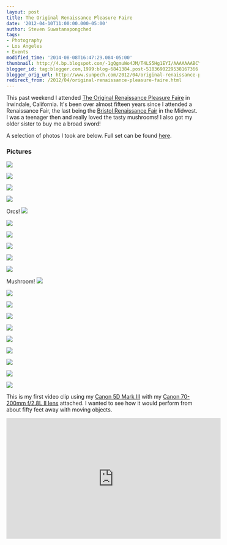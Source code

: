 ```yaml
---
layout: post
title: The Original Renaissance Pleasure Faire
date: '2012-04-10T11:00:00.000-05:00'
author: Steven Suwatanapongched
tags:
- Photography
- Los Angeles
- Events
modified_time: '2014-08-08T16:47:29.084-05:00'
thumbnail: http://4.bp.blogspot.com/-1gQgmuWo4JM/T4LS5Hg1EYI/AAAAAAABCYY/mfy1mqqBGs0/s600/2012-04-08+at+11-52-05.jpg
blogger_id: tag:blogger.com,1999:blog-6841384.post-5183690229538167366
blogger_orig_url: http://www.sunpech.com/2012/04/original-renaissance-pleasure-faire.html
redirect_from: /2012/04/original-renaissance-pleasure-faire.html
---
```


This past weekend I attended <a href="http://www.renfair.com/socal/index.asp">The Original Renaissance Pleasure Faire</a> in Irwindale, California. It's been over almost fifteen years since I attended a Renaissance Fair, the last being the <a href="http://www.renfair.com/bristol/">Bristol Renaissance Fair</a> in the Midwest. I was a teenager then and really loved the tasty mushrooms! I also got my older sister to buy me a broad sword!

A selection of photos I took are below. Full set can be found <a href="https://picasaweb.google.com/101693597219413173200/2012RenaissanceFaire">here</a>.

### Pictures

<a href="http://4.bp.blogspot.com/-1gQgmuWo4JM/T4LS5Hg1EYI/AAAAAAABCYY/mfy1mqqBGs0/s600/2012-04-08+at+11-52-05.jpg" ><img border="0"  src="http://4.bp.blogspot.com/-1gQgmuWo4JM/T4LS5Hg1EYI/AAAAAAABCYY/mfy1mqqBGs0/s400/2012-04-08+at+11-52-05.jpg"  /></a>

<a href="http://1.bp.blogspot.com/-j1LiSBQQJRA/T4LS_4ABihI/AAAAAAABCZA/LDk4h0N0inE/s600/2012-04-08+at+11-53-34.jpg" ><img border="0"  src="http://1.bp.blogspot.com/-j1LiSBQQJRA/T4LS_4ABihI/AAAAAAABCZA/LDk4h0N0inE/s400/2012-04-08+at+11-53-34.jpg"  /></a>

<a href="http://2.bp.blogspot.com/-BBa8vtb9iAQ/T4LTkBhFqUI/AAAAAAABCcg/KkMlJ7r_dbc/s600/2012-04-08+at+12-06-31.jpg" ><img border="0"  src="http://2.bp.blogspot.com/-BBa8vtb9iAQ/T4LTkBhFqUI/AAAAAAABCcg/KkMlJ7r_dbc/s400/2012-04-08+at+12-06-31.jpg"  /></a>

<a href="http://2.bp.blogspot.com/-K-QENV26FXg/T4LTpfsswlI/AAAAAAABCdI/mGnk4yX3jpc/s600/2012-04-08+at+12-07-20.jpg" ><img border="0"  src="http://2.bp.blogspot.com/-K-QENV26FXg/T4LTpfsswlI/AAAAAAABCdI/mGnk4yX3jpc/s400/2012-04-08+at+12-07-20.jpg"  /></a>

Orcs!
<a href="http://2.bp.blogspot.com/-Lo6JVKPiy58/T4LTxnxKXmI/AAAAAAABCd8/UQMVUeOvehI/s600/2012-04-08+at+12-15-00.jpg" ><img border="0"  src="http://2.bp.blogspot.com/-Lo6JVKPiy58/T4LTxnxKXmI/AAAAAAABCd8/UQMVUeOvehI/s400/2012-04-08+at+12-15-00.jpg"  /></a>

<a href="http://4.bp.blogspot.com/-a-rBH74VG98/T4LT5eHAYMI/AAAAAAABCe0/vaobooryHaY/s600/2012-04-08+at+12-29-36.jpg" ><img border="0"  src="http://4.bp.blogspot.com/-a-rBH74VG98/T4LT5eHAYMI/AAAAAAABCe0/vaobooryHaY/s400/2012-04-08+at+12-29-36.jpg"  /></a>

<a href="http://1.bp.blogspot.com/-zO12aLsE1uQ/T4LUJC2WZ6I/AAAAAAABCgY/Nvw_TKBfK8Y/s600/2012-04-08+at+12-38-49.jpg" ><img border="0"  src="http://1.bp.blogspot.com/-zO12aLsE1uQ/T4LUJC2WZ6I/AAAAAAABCgY/Nvw_TKBfK8Y/s400/2012-04-08+at+12-38-49.jpg"  /></a>

<a href="http://3.bp.blogspot.com/-JY1lOSLYw7k/T4LUW_toDvI/AAAAAAABCh4/LuqH9WKySW4/s600/2012-04-08+at+12-46-54.jpg" ><img border="0"  src="http://3.bp.blogspot.com/-JY1lOSLYw7k/T4LUW_toDvI/AAAAAAABCh4/LuqH9WKySW4/s400/2012-04-08+at+12-46-54.jpg"  /></a>

<a href="http://2.bp.blogspot.com/-gn1ceDiyFgY/T4LUY0-kpkI/AAAAAAABCiQ/1tR9Lltqplg/s600/2012-04-08+at+12-47-08.jpg" ><img border="0"  src="http://2.bp.blogspot.com/-gn1ceDiyFgY/T4LUY0-kpkI/AAAAAAABCiQ/1tR9Lltqplg/s400/2012-04-08+at+12-47-08.jpg"  /> </a>

<a href="http://1.bp.blogspot.com/-RHiCvwYFIyQ/T4LVONDiFgI/AAAAAAABCoI/wxfPSW5YgY0/s600/2012-04-08+at+13-31-15.jpg" ><img border="0"  src="http://1.bp.blogspot.com/-RHiCvwYFIyQ/T4LVONDiFgI/AAAAAAABCoI/wxfPSW5YgY0/s400/2012-04-08+at+13-31-15.jpg"  /></a>

Mushroom!
<a href="http://2.bp.blogspot.com/-0G0z2hjEeew/T4LVWodLrXI/AAAAAAABCpI/gA7kgKcJL6o/s600/2012-04-08+at+13-33-05.jpg" ><img border="0"  src="http://2.bp.blogspot.com/-0G0z2hjEeew/T4LVWodLrXI/AAAAAAABCpI/gA7kgKcJL6o/s400/2012-04-08+at+13-33-05.jpg"  /></a>

<a href="http://2.bp.blogspot.com/-eZTZmcJCktU/T4LVtLMWTDI/AAAAAAABCqo/-9uKg2OY-I4/s600/2012-04-08+at+13-45-44.jpg" ><img border="0"  src="http://2.bp.blogspot.com/-eZTZmcJCktU/T4LVtLMWTDI/AAAAAAABCqo/-9uKg2OY-I4/s400/2012-04-08+at+13-45-44.jpg"  /></a>

<a href="http://3.bp.blogspot.com/-c-4h8mnSaOU/T4LV8HpFG1I/AAAAAAABCrw/yrhBcSM9Zo8/s600/2012-04-08+at+13-47-27.jpg" ><img border="0"  src="http://3.bp.blogspot.com/-c-4h8mnSaOU/T4LV8HpFG1I/AAAAAAABCrw/yrhBcSM9Zo8/s400/2012-04-08+at+13-47-27.jpg"  /></a>

<a href="http://1.bp.blogspot.com/-I-5Wb65HXfo/T4LV-0Uk02I/AAAAAAABCsA/BOpW6SKEaYI/s600/2012-04-08+at+13-49-33.jpg" ><img border="0"  src="http://1.bp.blogspot.com/-I-5Wb65HXfo/T4LV-0Uk02I/AAAAAAABCsA/BOpW6SKEaYI/s400/2012-04-08+at+13-49-33.jpg"  /></a>

<a href="http://3.bp.blogspot.com/-tU5ix8XieS0/T4LXZWeDrgI/AAAAAAABCxU/boh8RmOkbww/s600/2012-04-08+at+14-09-43.jpg" ><img border="0"  src="http://3.bp.blogspot.com/-tU5ix8XieS0/T4LXZWeDrgI/AAAAAAABCxU/boh8RmOkbww/s400/2012-04-08+at+14-09-43.jpg"  /></a>

<a href="http://3.bp.blogspot.com/-G5sPMLL2tOw/T4LXmDsiUqI/AAAAAAABCyM/0UPYgP3SGpA/s600/2012-04-08+at+14-11-06.jpg" ><img border="0"  src="http://3.bp.blogspot.com/-G5sPMLL2tOw/T4LXmDsiUqI/AAAAAAABCyM/0UPYgP3SGpA/s400/2012-04-08+at+14-11-06.jpg"  /></a>

<a href="http://2.bp.blogspot.com/-rDCayWdYvfU/T4LXqXr6y7I/AAAAAAABCy0/4beu0YNuPIc/s600/2012-04-08+at+14-11-51.jpg" ><img border="0"  src="http://2.bp.blogspot.com/-rDCayWdYvfU/T4LXqXr6y7I/AAAAAAABCy0/4beu0YNuPIc/s400/2012-04-08+at+14-11-51.jpg"  /></a>

<a href="http://4.bp.blogspot.com/-6NtkBJRvx04/T4LYBvJCY_I/AAAAAAABC1M/uuWemDITkE0/s600/2012-04-08+at+14-19-18+%25281%2529.jpg" ><img border="0"  src="http://4.bp.blogspot.com/-6NtkBJRvx04/T4LYBvJCY_I/AAAAAAABC1M/uuWemDITkE0/s400/2012-04-08+at+14-19-18+%25281%2529.jpg"  /></a>

<a href="http://3.bp.blogspot.com/-MUCzttxFwtY/T4LYOUIgZMI/AAAAAAABC2k/HH9z_WPtfZU/s600/2012-04-08+at+14-19-54.jpg" ><img border="0"  src="http://3.bp.blogspot.com/-MUCzttxFwtY/T4LYOUIgZMI/AAAAAAABC2k/HH9z_WPtfZU/s400/2012-04-08+at+14-19-54.jpg"  /></a>

<a href="http://4.bp.blogspot.com/--30hrR4ZdTM/T4LYYD3Em-I/AAAAAAABC38/XRKkWQh4ykQ/s600/2012-04-08+at+14-35-17.jpg" ><img border="0"  src="http://4.bp.blogspot.com/--30hrR4ZdTM/T4LYYD3Em-I/AAAAAAABC38/XRKkWQh4ykQ/s400/2012-04-08+at+14-35-17.jpg"  /></a>

This is my first video clip using my <a href="http://www.amazon.com/gp/product/B007FGYZFI/ref=as_li_ss_tl?ie=UTF8&amp;tag=sunpech-20&amp;linkCode=as2&amp;camp=1789&amp;creative=390957&amp;creativeASIN=B007FGYZFI">Canon 5D Mark III</a> with my <a href="http://www.amazon.com/gp/product/B0033PRWSW/ref=as_li_ss_tl?ie=UTF8&amp;tag=sunpech-20&amp;linkCode=as2&amp;camp=1789&amp;creative=390957&amp;creativeASIN=B0033PRWSW">Canon 70-200mm f/2.8L II lens</a> attached. I wanted to see how it would perform from about fifty feet away with moving objects.

<div class="video-container"><iframe allowfullscreen="" frameborder="0" height="315" src="http://www.youtube.com/embed/wZC1iT4jOu0" width="560"></iframe></div>


